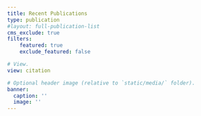 ```yaml
---
title: Recent Publications
type: publication
#layout: full-publication-list
cms_exclude: true
filters:
    featured: true
    exclude_featured: false

# View.
view: citation

# Optional header image (relative to `static/media/` folder).
banner:
  caption: ''
  image: ''
---
```


